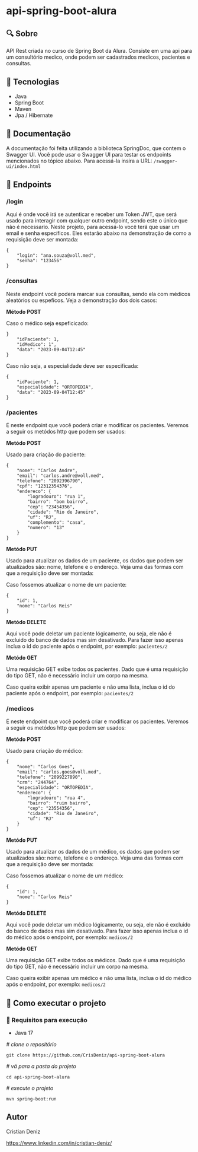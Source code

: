 # api-spring-boot-alura

## 🔍 Sobre
API Rest criada no curso de Spring Boot da Alura. Consiste em uma api para um consultório medico, onde podem ser cadastrados medicos, pacientes e consultas.

## 🤖 Tecnologias
- Java
- Spring Boot
- Maven
- Jpa / Hibernate

## 📖 Documentação
A documentação foi feita utilizando a biblioteca SpringDoc, que contem o Swagger UI. Você pode usar o Swagger UI para testar os endpoints mencionados no tópico abaixo. 
Para acessá-la insira a URL: ```/swagger-ui/index.html```

## 👀 Endpoints

### /login
Aqui é onde você irá se autenticar e receber um Token JWT, que será usado para interagir com qualquer outro endpoint, sendo este o único que não é necessario. Neste projeto, para 
acessá-lo você terá que usar um email e senha específicos. Eles estarão abaixo na demonstração de como a requisição deve ser montada:

```
{
	"login": "ana.souza@voll.med",
	"senha": "123456"
}
```

### /consultas
Neste endpoint você podera marcar sua consultas, sendo ela com médicos aleatórios ou espeficos. Veja a demonstração dos dois casos:

**Método POST**

Caso o médico seja espeficicado:
```
}
	"idPaciente": 1,
	"idMedico": 1",
	"data": "2023-09-04T12:45"
}
```
Caso não seja, a especialidade deve ser especificada:

```
{
	"idPaciente": 1,
	"especialidade": "ORTOPEDIA",
	"data": "2023-09-04T12:45"
}
```

### /pacientes
É neste endpoint que você poderá criar e modificar os pacientes. Veremos a seguir os metódos http que podem ser usados:

**Metódo POST**

Usado para criação do paciente:

```
{
	"nome": "Carlos Andre",
	"email": "carlos.andre@voll.med",
	"telefone": "2092396790",
	"cpf": "12312354376",
	"endereco": {
		"logradouro": "rua 1",
		"bairro": "bom bairro",
		"cep": "23454356",
		"cidade": "Rio de Janeiro",
		"uf": "RJ",
		"complemento": "casa",
		"numero": "13"
	}
}
```

**Metódo PUT**

Usado para atualizar os dados de um paciente, os dados que podem ser atualizados são: nome, telefone e o endereço. Veja uma das formas com que a requisição deve ser montada:

Caso fossemos atualizar o nome de um paciente:
```
{
	"id": 1,
	"nome": "Carlos Reis"
}
```

**Metódo DELETE**

Aqui você pode deletar um paciente lógicamente, ou seja, ele não é excluido do banco de dados mas sim desativado.
Para fazer isso apenas inclua o id do paciente após o endpoint, por exemplo: ``` pacientes/2 ```

**Metódo GET**

Uma requisição GET exibe todos os pacientes. Dado que é uma requisição do tipo GET, não é necessário incluir um corpo na mesma.

Caso queira exibir apenas um paciente e não uma lista, inclua o id do paciente após o endpoint, por exemplo: ``` pacientes/2 ```

### /medicos
É neste endpoint que você poderá criar e modificar os pacientes. Veremos a seguir os metódos http que podem ser usados:

**Metódo POST**

Usado para criação do médico:

```
{
	"nome": "Carlos Goes",
	"email": "carlos.goes@voll.med",
	"telefone": "2099227890",
	"crm": "244764",
	"especialidade": "ORTOPEDIA",
	"endereco": {
		"logradouro": "rua 4",
		"bairro": "ruim bairro",
		"cep": "23554356",
		"cidade": "Rio de Janeiro",
		"uf": "RJ"
	}
}
```

**Metódo PUT**

Usado para atualizar os dados de um médico, os dados que podem ser atualizados são: nome, telefone e o endereço. Veja uma das formas com que a requisição deve ser montada:

Caso fossemos atualizar o nome de um médico:
```
{
	"id": 1,
	"nome": "Carlos Reis"
}
```

**Metódo DELETE**

Aqui você pode deletar um médico lógicamente, ou seja, ele não é excluido do banco de dados mas sim desativado.
Para fazer isso apenas inclua o id do médico após o endpoint, por exemplo: ``` medicos/2 ```

**Metódo GET**

Uma requisição GET exibe todos os médicos. Dado que é uma requisição do tipo GET, não é necessário incluir um corpo na mesma.

Caso queira exibir apenas um médico e não uma lista, inclua o id do médico após o endpoint, por exemplo: ``` medicos/2 ```


## 🏃 Como executar o projeto

### 📍 Requisitos para execução

- Java 17


*# clone o repositório*

```
git clone https://github.com/CrisDeniz/api-spring-boot-alura
```

*# vá para a pasta do projeto*

```
cd api-spring-boot-alura
```

*# execute o projeto*

```
mvn spring-boot:run
```

## Autor

Cristian Deniz

https://www.linkedin.com/in/cristian-deniz/
